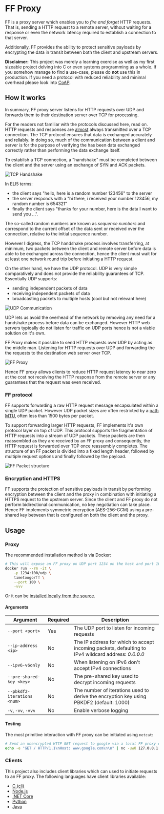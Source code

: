 # FF Proxy

FF is a proxy server which enables you to _fire and forget_ HTTP requests.
That is, sending a HTTP request to a remote server, without waiting for a response or even the network latency required to establish a connection to that server.

Additionally, FF provides the ability to protect sensitive payloads by encrypting the data in transit between both the client and upstream servers.

**Disclaimer:**
This project was merely a learning exercise as well as my first sizeable project delving into C or even systems programming as a whole. If you somehow manage to find a use-case, please do **not** use this in production. If you need a protocol with reduced reliability and minimal overhead please look into [CoAP](https://en.wikipedia.org/wiki/Constrained_Application_Protocol).

## How it works

In summary, FF proxy server listens for HTTP requests over UDP and forwards them to their destination server over TCP for processing.

For the readers not familiar with the protocols discussed here, read on.
HTTP requests and responses are [almost](https://en.wikipedia.org/wiki/HTTP/3) always transmitted over a TCP connection. The TCP protocol ensures that data is exchanged accurately and reliably. In doing so, much of the communication between a client and server is for the purpose of verifying the has been data exchanged correctly rather than performing the data exchange itself.

To establish a TCP connection, a "handshake" must be completed between the client and the server using an exchange of SYN and ACK packets.

![TCP Handshake](https://www.lucidchart.com/publicSegments/view/ed4a8546-97b4-4d09-8c7d-6da5130648b1/image.png)

In ELI5 terms:

- the client says "hello, here is a random number 123456" to the server
- the server responds with a "hi there, i received your number 123456, my random number is 654321"
- finally the client says "thanks for your number, here is the data I want to send you ...".

The so-called random numbers are known as _sequence numbers_ and correspond to the current offset of the data sent or received over the connection, relative to the initial sequence number.

However I digress, the TCP handshake process involves transferring, at minimum, two packets between the client and remote server before data is able to be exchanged across the connection, hence the client must wait for at least one network round trip before initiating a HTTP request.

On the other hand, we have the UDP protocol. UDP is very simple comparatively and does not provide the reliability guarantees of TCP. Essentially UDP supports:

- sending independent packets of data
- receiving independent packets of data
- broadcasting packets to multiple hosts (cool but not relevant here)

![UDP Communication](https://www.lucidchart.com/publicSegments/view/05fbc518-1dba-4df5-8a45-70affb1c106f/image.png)

UDP lets us avoid the overhead of the network by removing any need for a handshake process before data can be exchanged. However HTTP web servers typically do not listen for traffic on UDP ports hence is not a viable solution on it's own.

FF Proxy makes it possible to send HTTP requests over UDP by acting as the middle man. Listening for HTTP requests over UDP and forwarding the the requests to the destination web server over TCP.

![FF Proxy](https://www.lucidchart.com/publicSegments/view/1a17a71b-13fd-467d-8380-ccc6d0622514/image.png)

Hence FF proxy allows clients to reduce HTTP request latency to near zero at the cost not receiving the HTTP response from the remote server or any guarantees that the request was even received.

### FF protocol

FF supports forwarding a raw HTTP request message encapsulated within a single UDP packet. However UDP packet sizes are often restricted by a [path MTU](https://en.wikipedia.org/wiki/Path_MTU_Discovery), often less than 1500 bytes per packet.

To support forwarding larger HTTP requests, FF implements it's own protocol layer on top of UDP.
This protocol supports the fragmentation of HTTP requests into a stream of UDP packets. These packets are then reassembled as they are received by an FF proxy and consequently, the HTTP request is forwarded over TCP once reassembly completes.
The structure of an FF packet is divided into a fixed length header, followed by multiple request options and finally followed by the payload.

![FF Packet structure](https://www.lucidchart.com/publicSegments/view/7fd9c439-c776-4f96-bca9-d99f1a80eef9/image.png)

### Encryption and HTTPS

FF supports the protection of sensitive payloads in transit by performing encryption between the client and the proxy in combination with initiating a HTTPS request to the upstream server. Since the client and FF proxy do not perform bidirectional communication, no key negotiation can take place. Hence FF implements symmetric encryption (AES-256-GCM) using a pre-shared key between that is configured on both the client and the proxy.

## Usage

### Proxy

The recommended installation method is via Docker:

```bash
# This will expose an FF proxy on UDP port 1234 on the host and port 100 in the container
docker run --rm -it \
    -p 1234:100/udp \
    timetoogo/ff \
    --port 100 \
    -vvv
```

Or it can be [installed locally from the source](/docs/installing-from-source.md).

#### Arguments

| Argument                    | Required | Description                                                                                         |
| --------------------------- | -------- | --------------------------------------------------------------------------------------------------- |
| `--port <port>`             | Yes      | The UDP port to listen for incoming requests                                                        |
| `--ip-address <ip>`         | No       | The IP address for which to accept incoming packets, defaulting to IPv4 wildcard address: _0.0.0.0_ |
| `--ipv6-v6only`             | No       | When listening on IPv6 don't accept IPv4 connections                                                |
| `--pre-shared-key <key>`    | No       | The pre-shared key used to decrypt incoming requests                                                |
| `--pbkdf2-iterations <num>` | No       | The number of iterations used to derive the encryption key using PBKDF2 (default: 1000)             |
| `-v`, `-vv`, `-vvv`         | No       | Enable verbose logging                                                                              |

#### Testing

The most primitive interaction with FF proxy can be initiated using `netcat`:

```bash
# Send an unencrypted HTTP GET request to google via a local FF proxy on port 1234
echo -e "GET / HTTP/1.1\nHost: www.google.com\n\n" | nc -uw0 127.0.0.1 1234
```

### Clients

This project also includes client libraries which can used to initiate requests to an FF proxy.
The following languages have client libraries available:

- [C (cli)](./client/c/README.md)
- [Node.js](./client/node/README.md)
- [.NET Core](./client/dotnet/README.md)
- [Python](./client/python/README.md)
- [Java](./client/java/README.md)
